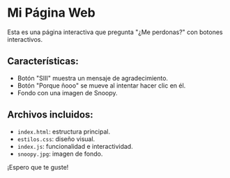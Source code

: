 # Mi Página Web

Esta es una página interactiva que pregunta "¿Me perdonas?" con botones interactivos.

## Características:
- Botón "SIII" muestra un mensaje de agradecimiento.
- Botón "Porque ñooo" se mueve al intentar hacer clic en él.
- Fondo con una imagen de Snoopy.

## Archivos incluidos:
- `index.html`: estructura principal.
- `estilos.css`: diseño visual.
- `index.js`: funcionalidad e interactividad.
- `snoopy.jpg`: imagen de fondo.

¡Espero que te guste!
